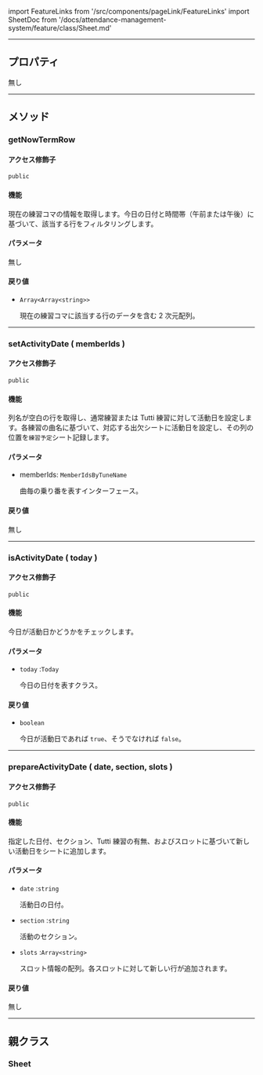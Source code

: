 import FeatureLinks from '/src/components/pageLink/FeatureLinks'
import SheetDoc from '/docs/attendance-management-system/feature/class/Sheet.md'

<FeatureLinks component='ScheduleSheet' type='class' project='attendance-management-system' />

---

## プロパティ
無し

---

## メソッド

### getNowTermRow
#### アクセス修飾子
`public`

#### 機能
現在の練習コマの情報を取得します。今日の日付と時間帯（午前または午後）に基づいて、該当する行をフィルタリングします。

#### パラメータ
無し

#### 戻り値
- `Array<Array<string>>`

  現在の練習コマに該当する行のデータを含む 2 次元配列。

---

### setActivityDate ( memberIds )
#### アクセス修飾子
`public`

#### 機能
列名が空白の行を取得し、通常練習または Tutti 練習に対して活動日を設定します。各練習の曲名に基づいて、対応する出欠シートに活動日を設定し、その列の位置を`練習予定`シート記録します。

#### パラメータ
- memberIds: `MemberIdsByTuneName`

  曲毎の乗り番を表すインターフェース。

#### 戻り値
無し

---

### isActivityDate ( today )
#### アクセス修飾子
`public`

#### 機能
今日が活動日かどうかをチェックします。

#### パラメータ
- `today` :`Today`

  今日の日付を表すクラス。

#### 戻り値
- `boolean`

  今日が活動日であれば `true`、そうでなければ `false`。

---

### prepareActivityDate ( date, section, slots )
#### アクセス修飾子
`public`

#### 機能
指定した日付、セクション、Tutti 練習の有無、およびスロットに基づいて新しい活動日をシートに追加します。

#### パラメータ
- `date` :`string`

  活動日の日付。
 
- `section` :`string`

  活動のセクション。

- `slots` :`Array<string>`

  スロット情報の配列。各スロットに対して新しい行が追加されます。

#### 戻り値
無し

--- 

## 親クラス
### Sheet
> <SheetDoc />